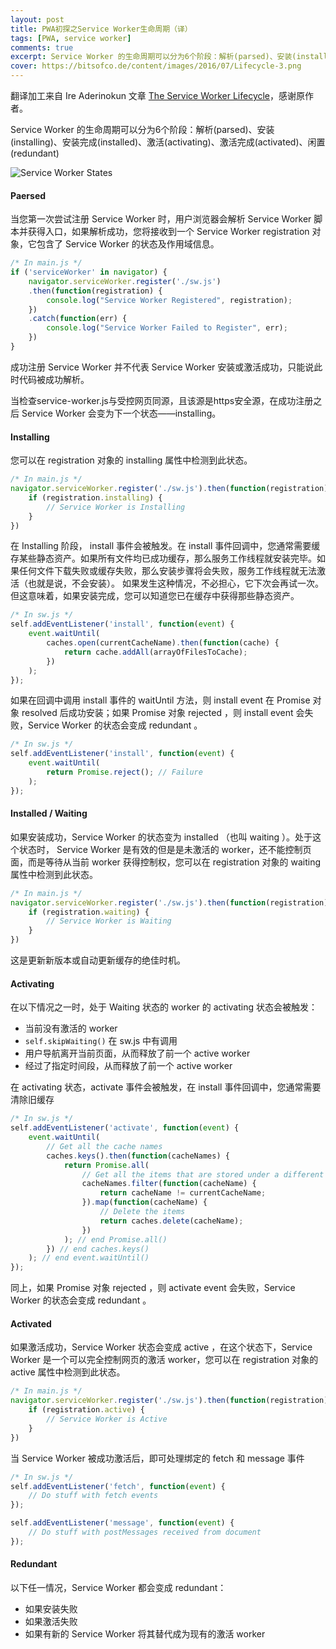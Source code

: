 ```yaml
---
layout: post
title: PWA初探之Service Worker生命周期（译）
tags: [PWA, service worker]
comments: true
excerpt: Service Worker 的生命周期可以分为6个阶段：解析(parsed)、安装(installing)、安装完成(installed)、激活(activating)、激活完成(activated)、闲置(redundant)
cover: https://bitsofco.de/content/images/2016/07/Lifecycle-3.png
---
```




翻译加工来自 Ire Aderinokun 文章 [The Service Worker Lifecycle](https://bitsofco.de/the-service-worker-lifecycle/)，感谢原作者。

Service Worker 的生命周期可以分为6个阶段：解析(parsed)、安装(installing)、安装完成(installed)、激活(activating)、激活完成(activated)、闲置(redundant)

![Service Worker States](https://bitsofco.de/content/images/2016/07/Lifecycle-3.png)



#### **Paersed**

当您第一次尝试注册 Service Worker 时，用户浏览器会解析 Service Worker 脚本并获得入口，如果解析成功，您将接收到一个 Service Worker registration 对象，它包含了 Service Worker 的状态及作用域信息。

```javascript
/* In main.js */
if ('serviceWorker' in navigator) {
    navigator.serviceWorker.register('./sw.js')
    .then(function(registration) {
        console.log("Service Worker Registered", registration);
    })
    .catch(function(err) {
        console.log("Service Worker Failed to Register", err);
    })
}
```

成功注册 Service Worker 并不代表 Service Worker 安装或激活成功，只能说此时代码被成功解析。

当检查service-worker.js与受控网页同源，且该源是https安全源，在成功注册之后 Service Worker 会变为下一个状态——installing。



#### **Installing**

您可以在 registration 对象的 installing 属性中检测到此状态。

```javascript
/* In main.js */
navigator.serviceWorker.register('./sw.js').then(function(registration) {
    if (registration.installing) {
        // Service Worker is Installing
    }
})
```

在 Installing 阶段， install 事件会被触发。在 install 事件回调中，您通常需要缓存某些静态资产。如果所有文件均已成功缓存，那么服务工作线程就安装完毕。如果任何文件下载失败或缓存失败，那么安装步骤将会失败，服务工作线程就无法激活（也就是说，不会安装）。 如果发生这种情况，不必担心，它下次会再试一次。 但这意味着，如果安装完成，您可以知道您已在缓存中获得那些静态资产。

```javascript
/* In sw.js */
self.addEventListener('install', function(event) {
    event.waitUntil(
        caches.open(currentCacheName).then(function(cache) {
            return cache.addAll(arrayOfFilesToCache);
        })
    );
});
```

如果在回调中调用 install 事件的 waitUntil 方法，则 install event 在 Promise 对象 resolved 后成功安装；如果 Promise 对象 rejected ，则 install event 会失败，Service Worker 的状态会变成 redundant 。

```javascript
/* In sw.js */
self.addEventListener('install', function(event) {
    event.waitUntil(
        return Promise.reject(); // Failure
    );
});
```



#### **Installed / Waiting**

如果安装成功，Service Worker 的状态变为 installed （也叫 waiting ）。处于这个状态时， Service Worker 是有效的但是是未激活的 worker，还不能控制页面，而是等待从当前 worker 获得控制权，您可以在 registration 对象的 waiting 属性中检测到此状态。 

```javascript
/* In main.js */
navigator.serviceWorker.register('./sw.js').then(function(registration) {
    if (registration.waiting) {
        // Service Worker is Waiting
    }
})
```

这是更新新版本或自动更新缓存的绝佳时机。



#### **Activating**

在以下情况之一时，处于 Waiting 状态的 worker 的 activating 状态会被触发：

- 当前没有激活的 worker
-  `self.skipWaiting()` 在 sw.js 中有调用
- 用户导航离开当前页面，从而释放了前一个 active worker
- 经过了指定时间段，从而释放了前一个 active worker

在 activating 状态，activate 事件会被触发，在 install 事件回调中，您通常需要清除旧缓存

```javascript
/* In sw.js */
self.addEventListener('activate', function(event) {
    event.waitUntil(
        // Get all the cache names
        caches.keys().then(function(cacheNames) {
            return Promise.all(
                // Get all the items that are stored under a different cache name than the current one
                cacheNames.filter(function(cacheName) {
                    return cacheName != currentCacheName;
                }).map(function(cacheName) {
                    // Delete the items
                    return caches.delete(cacheName);
                })
            ); // end Promise.all()
        }) // end caches.keys()
    ); // end event.waitUntil()
});
```

同上，如果 Promise 对象 rejected ，则 activate event 会失败，Service Worker 的状态会变成 redundant 。



#### **Activated**

如果激活成功，Service Worker 状态会变成 active ，在这个状态下，Service Worker 是一个可以完全控制网页的激活 worker，您可以在 registration 对象的 active 属性中检测到此状态。 

```javascript
/* In main.js */
navigator.serviceWorker.register('./sw.js').then(function(registration) {
    if (registration.active) {
        // Service Worker is Active
    }
})
```

当 Service Worker 被成功激活后，即可处理绑定的 fetch 和 message 事件

```javascript
/* In sw.js */
self.addEventListener('fetch', function(event) {
    // Do stuff with fetch events
});

self.addEventListener('message', function(event) {
    // Do stuff with postMessages received from document
});
```



#### **Redundant**

以下任一情况，Service Worker 都会变成 redundant：

- 如果安装失败
- 如果激活失败
- 如果有新的 Service Worker 将其替代成为现有的激活 worker
